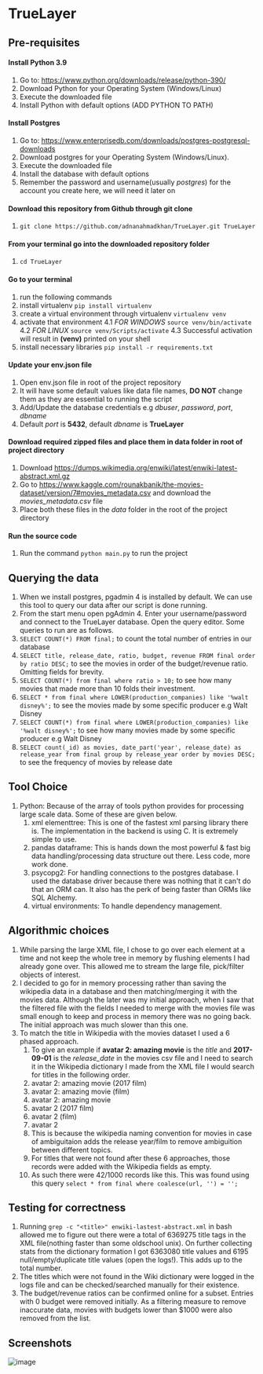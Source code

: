 # TrueLayer

## Pre-requisites

#### Install Python 3.9
1. Go to: https://www.python.org/downloads/release/python-390/
2. Download Python for your Operating System (Windows/Linux)
3. Execute the downloaded file
4. Install Python with default options (ADD PYTHON TO PATH)

#### Install Postgres
1. Go to: https://www.enterprisedb.com/downloads/postgres-postgresql-downloads
2. Download postgres for your Operating System (Windows/Linux). 
3. Execute the downloaded file
4. Install the database with default options
5. Remember the password and username(usually _postgres_) for the account you create here, we will need it later on


#### Download this repository from Github through git clone
1. `git clone https://github.com/adnanahmadkhan/TrueLayer.git TrueLayer`


#### From your terminal go into the downloaded repository folder
1. `cd TrueLayer`


#### Go to your terminal
1. run the following commands 
2. install virtualenv `pip install virtualenv`
3. create a virtual environment through virtualenv `virtualenv venv`
4. activate that environment 
	4.1 *FOR WINDOWS* `source venv/bin/activate`  
	4.2 *FOR LINUX*  `source venv/Scripts/activate`
	4.3 Successful activation will result in **(venv)** printed on your shell
5. install necessary libraries `pip install -r requirements.txt`


#### Update your env.json file
1. Open env.json file in root of the project repository
2. It will have some default values like data file names, **DO NOT** change them as they are essential to running the script
3. Add/Update the database credentials e.g _dbuser_, _password_, _port_, _dbname_
4. Default _port_ is **5432**, default _dbname_ is **TrueLayer**


#### Download required zipped files and place them in data folder in root of project directory
1. Download https://dumps.wikimedia.org/enwiki/latest/enwiki-latest-abstract.xml.gz
2. Go to https://www.kaggle.com/rounakbanik/the-movies-dataset/version/7#movies_metadata.csv and download the _movies_metadata.csv_ file
3. Place both these files in the *_data_* folder in the root of the project directory


#### Run the source code
1. Run the command `python main.py` to run the project




## Querying the data
1. When we install postgres, pgadmin 4 is installed by default. We can use this tool to query our data after our script is done running. 
2. From the start menu open pgAdmin 4. Enter your username/password and connect to the TrueLayer database. Open the query editor. Some queries to run are as follows.
3. `SELECT COUNT(*) FROM final;` to count the total number of entries in our database
4. `SELECT title, release_date, ratio, budget, revenue FROM final order by ratio DESC;` to see the movies in order of the budget/revenue ratio. Omitting fields for brevity.
5. `SELECT COUNT(*) from final where ratio > 10;` to see how many movies that made more than 10 folds their investment.
6. `SELECT * from final where LOWER(production_companies) like '%walt disney%';` to see the movies made by some specific producer e.g Walt Disney
7. `SELECT COUNT(*) from final where LOWER(production_companies) like '%walt disney%';` to see how many movies made by some specific producer e.g Walt Disney
8. `SELECT count(_id) as movies, date_part('year', release_date) as release_year from final group by release_year order by movies DESC;` to see the frequency of movies by release date


## Tool Choice
1. Python: Because of the array of tools python provides for processing large scale data. Some of these are given below.
	1. xml elementtree: This is one of the fastest xml parsing library there is. The implementation in the backend is using C. It is extremely simple to use.
	2. pandas dataframe: This is hands down the most powerful & fast big data handling/processing data structure out there. Less code, more work done.
	3. psycopg2: For handling connections to the postgres database. I used the database driver because there was nothing that it can't do that an ORM can. It also has the perk of being faster than ORMs like SQL Alchemy.
	4. virtual environments: To handle dependency management.


## Algorithmic choices
1. While parsing the large XML file, I chose to go over each element at a time and not keep the whole tree in memory by flushing elements I had already gone over. This allowed me to stream the large file, pick/filter objects of interest.
2. I decided to go for in memory processing rather than saving the wikipedia data in a database and then matching/merging it with the movies data. Although the later was my initial approach, when I saw that the filtered file with the fields I needed to merge with the movies file was small enough to keep and process in memory there was no going back. The initial approach was much slower than this one.
3. To match the title in Wikipedia with the movies dataset I used a 6 phased approach.
	1. To give an example if **avatar 2: amazing movie** is the _title_ and **2017-09-01** is the _release_date_ in the movies csv file and I need to search it in the Wikipedia dictionary I made from the XML file I would search for titles in the following order.
	2. avatar 2: amazing movie (2017 film)
	3. avatar 2: amazing movie (film)
	4. avatar 2: amazing movie
	5. avatar 2 (2017 film)
	6. avatar 2 (film)
	7. avatar 2
	8. This is because the wikipedia naming convention for movies in case of ambiguitaion adds the release year/film to remove ambiguition between different topics. 
	9. For titles that were not found after these 6 approaches, those records were added with the Wikipedia fields as empty. 
	10. As such there were 42/1000 records like this. This was found using this query `select * from final where coalesce(url, '') = '';`


## Testing for correctness
1. Running `grep -c "<title>" enwiki-lastest-abstract.xml` in bash allowed me to figure out there were a total of 6369275 title tags in the XML file(nothing faster than some oldschool unix). On further collecting stats from the dictionary formation I got 6363080 title values and 6195 null/empty/duplicate title values (open the logs!). This adds up to the total number.
2. The titles which were not found in the Wiki dictionary were logged in the logs file and can be checked/searched manually for their existence. 
3. The budget/revenue ratios can be confirmed online for a subset. Entries with 0 budget were removed initially. As a filtering measure to remove inaccurate data, movies with budgets lower than $1000 were also removed from the list. 


## Screenshots
![image](https://user-images.githubusercontent.com/8340245/134230371-97d12ee9-1ee0-4416-a272-cdbe71016150.png)


